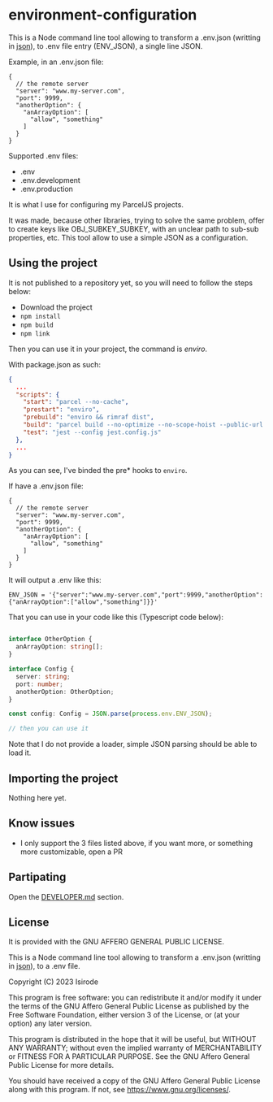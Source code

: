 # environment-configuration

This is a Node command line tool allowing to transform a .env.json (writting in [json](https://www.npmjs.com/package/jsonc)), to .env file entry (ENV_JSON), a single line JSON.

Example, in an .env.json file:

```jsonc
{
  // the remote server
  "server": "www.my-server.com",
  "port": 9999,
  "anotherOption": {
    "anArrayOption": [
      "allow", "something"
    ]
  }
}
```

Supported .env files:
- .env
- .env.development
- .env.production

It is what I use for configuring my ParcelJS projects.

It was made, because other libraries, trying to solve the same problem, offer to create keys like OBJ_SUBKEY_SUBKEY, with an unclear path to sub-sub properties, etc. This tool allow to use a simple JSON as a configuration.

## Using the project

It is not published to a repository yet, so you will need to follow the steps below:

- Download the project
- `npm install`
- `npm build`
- `npm link`

Then you can use it in your project, the command is *enviro*.

With package.json as such:

```json
{
  ...
  "scripts": {
    "start": "parcel --no-cache",
    "prestart": "enviro",
    "prebuild": "enviro && rimraf dist",
    "build": "parcel build --no-optimize --no-scope-hoist --public-url ./",
    "test": "jest --config jest.config.js"
  },
  ...
}
```

As you can see, I've binded the pre* hooks to `enviro`.

If have a .env.json file:

```jsonc
{
  // the remote server
  "server": "www.my-server.com",
  "port": 9999,
  "anotherOption": {
    "anArrayOption": [
      "allow", "something"
    ]
  }
}
```

It will output a .env like this:

```env
ENV_JSON = '{"server":"www.my-server.com","port":9999,"anotherOption":{"anArrayOption":["allow","something"]}}'
```

That you can use in your code like this (Typescript code below):

```typescript

interface OtherOption {
  anArrayOption: string[];
}

interface Config {
  server: string;
  port: number;
  anotherOption: OtherOption;
}

const config: Config = JSON.parse(process.env.ENV_JSON);

// then you can use it

```

Note that I do not provide a loader, simple JSON parsing should be able to load it.

## Importing the project

Nothing here yet.

## Know issues

- I only support the 3 files listed above, if you want more, or something more customizable, open a PR

## Partipating

Open the [DEVELOPER.md](./DEVELOPER.md) section.

## License

It is provided with the GNU AFFERO GENERAL PUBLIC LICENSE.

This is a Node command line tool allowing to transform a .env.json (writting in [json](https://www.npmjs.com/package/jsonc)), to a .env file.

Copyright (C) 2023  Isirode

This program is free software: you can redistribute it and/or modify
it under the terms of the GNU Affero General Public License as
published by the Free Software Foundation, either version 3 of the
License, or (at your option) any later version.

This program is distributed in the hope that it will be useful,
but WITHOUT ANY WARRANTY; without even the implied warranty of
MERCHANTABILITY or FITNESS FOR A PARTICULAR PURPOSE.  See the
GNU Affero General Public License for more details.

You should have received a copy of the GNU Affero General Public License
along with this program.  If not, see <https://www.gnu.org/licenses/>.
